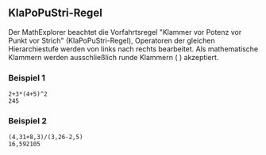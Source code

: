 ## KlaPoPuStri-Regel

Der MathExplorer beachtet die Vorfahrtsregel "Klammer vor Potenz vor Punkt vor Strich" (KlaPoPuStri-Regel), Operatoren der gleichen Hierarchiestufe werden von links nach rechts bearbeitet. Als mathematische Klammern werden ausschließlich runde Klammern ( ) akzeptiert.

### Beispiel 1

```
2+3*(4+5)^2
245
```

### Beispiel 2

```
(4,31+8,3)/(3,26-2,5)
16,592105
```